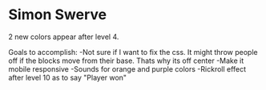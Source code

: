 # Simon Swerve

2 new colors appear after level 4. 

Goals to accomplish:
-Not sure if I want to fix the css. It might throw people off if the blocks move from their base. Thats why its off center
-Make it mobile responsive
-Sounds for orange and purple colors
-Rickroll effect after level 10 as to say "Player won"
